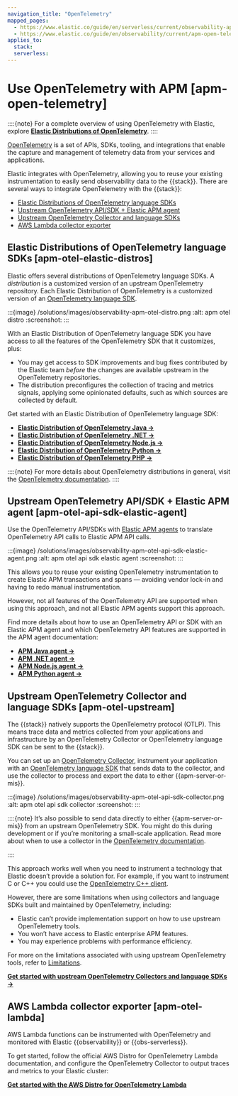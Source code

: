 ```yaml
---
navigation_title: "OpenTelemetry"
mapped_pages:
  - https://www.elastic.co/guide/en/serverless/current/observability-apm-agents-opentelemetry.html
  - https://www.elastic.co/guide/en/observability/current/apm-open-telemetry.html
applies_to:
  stack:
  serverless:
---
```


# Use OpenTelemetry with APM [apm-open-telemetry]

::::{note}
For a complete overview of using OpenTelemetry with Elastic, explore [**Elastic Distributions of OpenTelemetry**](https://elastic.github.io/opentelemetry/).
::::

[OpenTelemetry](https://opentelemetry.io/docs/concepts/what-is-opentelemetry/) is a set of APIs, SDKs, tooling, and integrations that enable the capture and management of telemetry data from your services and applications.

Elastic integrates with OpenTelemetry, allowing you to reuse your existing instrumentation to easily send observability data to the {{stack}}. There are several ways to integrate OpenTelemetry with the {{stack}}:

* [Elastic Distributions of OpenTelemetry language SDKs](/solutions/observability/apm/use-opentelemetry-with-apm.md#apm-otel-elastic-distros)
* [Upstream OpenTelemetry API/SDK + Elastic APM agent](/solutions/observability/apm/use-opentelemetry-with-apm.md#apm-otel-api-sdk-elastic-agent)
* [Upstream OpenTelemetry Collector and language SDKs](/solutions/observability/apm/use-opentelemetry-with-apm.md#apm-otel-upstream)
* [AWS Lambda collector exporter](/solutions/observability/apm/use-opentelemetry-with-apm.md#apm-otel-lambda)

## Elastic Distributions of OpenTelemetry language SDKs [apm-otel-elastic-distros]

Elastic offers several distributions of OpenTelemetry language SDKs. A *distribution* is a customized version of an upstream OpenTelemetry repository. Each Elastic Distribution of OpenTelemetry is a customized version of an [OpenTelemetry language SDK](https://opentelemetry.io/docs/languages/).

:::{image} /solutions/images/observability-apm-otel-distro.png
:alt: apm otel distro
:screenshot:
:::

With an Elastic Distribution of OpenTelemetry language SDK you have access to all the features of the OpenTelemetry SDK that it customizes, plus:

* You may get access to SDK improvements and bug fixes contributed by the Elastic team *before* the changes are available upstream in the OpenTelemetry repositories.
* The distribution preconfigures the collection of tracing and metrics signals, applying some opinionated defaults, such as which sources are collected by default.

Get started with an Elastic Distribution of OpenTelemetry language SDK:

* [**Elastic Distribution of OpenTelemetry Java →**](https://elastic.github.io/opentelemetry/edot-sdks/java/index.html)
* [**Elastic Distribution of OpenTelemetry .NET →**](https://elastic.github.io/opentelemetry/edot-sdks/dotnet/index.html)
* [**Elastic Distribution of OpenTelemetry Node.js →**](https://elastic.github.io/opentelemetry/edot-sdks/nodejs/index.html)
* [**Elastic Distribution of OpenTelemetry Python →**](https://elastic.github.io/opentelemetry/edot-sdks/python/index.html)
* [**Elastic Distribution of OpenTelemetry PHP →**](https://elastic.github.io/opentelemetry/edot-sdks/php/index.html)

::::{note}
For more details about OpenTelemetry distributions in general, visit the [OpenTelemetry documentation](https://opentelemetry.io/docs/concepts/distributions).
::::

## Upstream OpenTelemetry API/SDK + Elastic APM agent [apm-otel-api-sdk-elastic-agent]

Use the OpenTelemetry API/SDKs with [Elastic APM agents](/solutions/observability/apm/get-started-fleet-managed-apm-server.md#_step_3_install_apm_agents) to translate OpenTelemetry API calls to Elastic APM API calls.

:::{image} /solutions/images/observability-apm-otel-api-sdk-elastic-agent.png
:alt: apm otel api sdk elastic agent
:screenshot:
:::

This allows you to reuse your existing OpenTelemetry instrumentation to create Elastic APM transactions and spans — ​avoiding vendor lock-in and having to redo manual instrumentation.

However, not all features of the OpenTelemetry API are supported when using this approach, and not all Elastic APM agents support this approach.

Find more details about how to use an OpenTelemetry API or SDK with an Elastic APM agent and which OpenTelemetry API features are supported in the APM agent documentation:

* [**APM Java agent →**](apm-agent-java://reference/opentelemetry-bridge.md)
* [**APM .NET agent →**](apm-agent-dotnet://reference/opentelemetry-bridge.md)
* [**APM Node.js agent →**](apm-agent-nodejs://reference/opentelemetry-bridge.md)
* [**APM Python agent →**](apm-agent-python://reference/opentelemetry-api-bridge.md)

## Upstream OpenTelemetry Collector and language SDKs [apm-otel-upstream]

The {{stack}} natively supports the OpenTelemetry protocol (OTLP). This means trace data and metrics collected from your applications and infrastructure by an OpenTelemetry Collector or OpenTelemetry language SDK can be sent to the {{stack}}.

You can set up an [OpenTelemetry Collector](https://opentelemetry.io/docs/collector/), instrument your application with an [OpenTelemetry language SDK](https://opentelemetry.io/docs/languages/) that sends data to the collector, and use the collector to process and export the data to either {{apm-server-or-mis}}.

:::{image} /solutions/images/observability-apm-otel-api-sdk-collector.png
:alt: apm otel api sdk collector
:screenshot:
:::

::::{note}
It’s also possible to send data directly to either {{apm-server-or-mis}} from an upstream OpenTelemetry SDK. You might do this during development or if you’re monitoring a small-scale application. Read more about when to use a collector in the [OpenTelemetry documentation](https://opentelemetry.io/docs/collector/#when-to-use-a-collector).

::::

This approach works well when you need to instrument a technology that Elastic doesn’t provide a solution for. For example, if you want to instrument C or C++ you could use the [OpenTelemetry C++ client](https://github.com/open-telemetry/opentelemetry-cpp).

However, there are some limitations when using collectors and language SDKs built and maintained by OpenTelemetry, including:

* Elastic can’t provide implementation support on how to use upstream OpenTelemetry tools.
* You won’t have access to Elastic enterprise APM features.
* You may experience problems with performance efficiency.

For more on the limitations associated with using upstream OpenTelemetry tools, refer to [Limitations](/solutions/observability/apm/limitations.md).

[**Get started with upstream OpenTelemetry Collectors and language SDKs →**](/solutions/observability/apm/upstream-opentelemetry-collectors-language-sdks.md)

## AWS Lambda collector exporter [apm-otel-lambda]

AWS Lambda functions can be instrumented with OpenTelemetry and monitored with Elastic {{observability}} or {{obs-serverless}}.

To get started, follow the official AWS Distro for OpenTelemetry Lambda documentation, and configure the OpenTelemetry Collector to output traces and metrics to your Elastic cluster:

[**Get started with the AWS Distro for OpenTelemetry Lambda**](https://aws-otel.github.io/docs/getting-started/lambda)